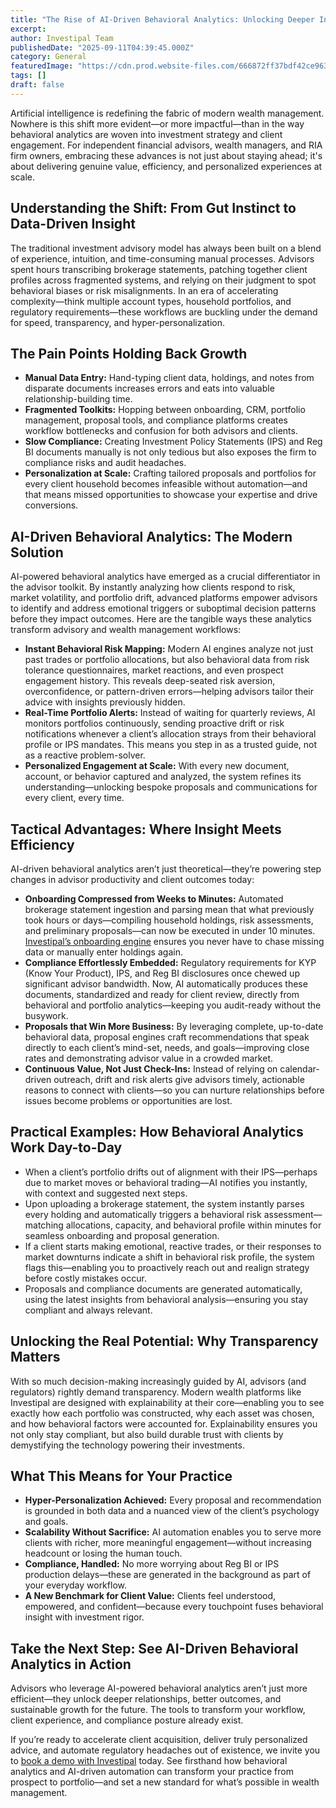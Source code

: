 ```yaml
---
title: "The Rise of AI-Driven Behavioral Analytics: Unlocking Deeper Insights for Modern Investment Strategies"
excerpt: 
author: Investipal Team
publishedDate: "2025-09-11T04:39:45.000Z"
category: General
featuredImage: "https://cdn.prod.website-files.com/666872ff37bdf42ce9637d77/68c25290189909dbf64da38e_pexels-photo-17486100.jpeg"
tags: []
draft: false
---
```

<p>
Artificial intelligence is redefining the fabric of modern wealth management. Nowhere is this shift more evident—or more impactful—than in the way behavioral analytics are woven into investment strategy and client engagement. For independent financial advisors, wealth managers, and RIA firm owners, embracing these advances is not just about staying ahead; it's about delivering genuine value, efficiency, and personalized experiences at scale.
</p>

<h2>Understanding the Shift: From Gut Instinct to Data-Driven Insight</h2>
<p>
The traditional investment advisory model has always been built on a blend of experience, intuition, and time-consuming manual processes. Advisors spent hours transcribing brokerage statements, patching together client profiles across fragmented systems, and relying on their judgment to spot behavioral biases or risk misalignments. In an era of accelerating complexity—think multiple account types, household portfolios, and regulatory requirements—these workflows are buckling under the demand for speed, transparency, and hyper-personalization.
</p>

<h2>The Pain Points Holding Back Growth</h2>
<ul>
<li><strong>Manual Data Entry:</strong> Hand-typing client data, holdings, and notes from disparate documents increases errors and eats into valuable relationship-building time.</li>
<li><strong>Fragmented Toolkits:</strong> Hopping between onboarding, CRM, portfolio management, proposal tools, and compliance platforms creates workflow bottlenecks and confusion for both advisors and clients.</li>
<li><strong>Slow Compliance:</strong> Creating Investment Policy Statements (IPS) and Reg BI documents manually is not only tedious but also exposes the firm to compliance risks and audit headaches.</li>
<li><strong>Personalization at Scale:</strong> Crafting tailored proposals and portfolios for every client household becomes infeasible without automation—and that means missed opportunities to showcase your expertise and drive conversions.</li>
</ul>

<h2>AI-Driven Behavioral Analytics: The Modern Solution</h2>
<p>
AI-powered behavioral analytics have emerged as a crucial differentiator in the advisor toolkit. By instantly analyzing how clients respond to risk, market volatility, and portfolio drift, advanced platforms empower advisors to identify and address emotional triggers or suboptimal decision patterns before they impact outcomes. Here are the tangible ways these analytics transform advisory and wealth management workflows:
</p>
<ul>
<li><strong>Instant Behavioral Risk Mapping:</strong> Modern AI engines analyze not just past trades or portfolio allocations, but also behavioral data from risk tolerance questionnaires, market reactions, and even prospect engagement history. This reveals deep-seated risk aversion, overconfidence, or pattern-driven errors—helping advisors tailor their advice with insights previously hidden.</li>
<li><strong>Real-Time Portfolio Alerts:</strong> Instead of waiting for quarterly reviews, AI monitors portfolios continuously, sending proactive drift or risk notifications whenever a client’s allocation strays from their behavioral profile or IPS mandates. This means you step in as a trusted guide, not as a reactive problem-solver.</li>
<li><strong>Personalized Engagement at Scale:</strong> With every new document, account, or behavior captured and analyzed, the system refines its understanding—unlocking bespoke proposals and communications for every client, every time.</li>
</ul>

<h2>Tactical Advantages: Where Insight Meets Efficiency</h2>
<p>
AI-driven behavioral analytics aren’t just theoretical—they’re powering step changes in advisor productivity and client outcomes today:
</p>
<ul>
<li><strong>Onboarding Compressed from Weeks to Minutes:</strong> Automated brokerage statement ingestion and parsing mean that what previously took hours or days—compiling household holdings, risk assessments, and preliminary proposals—can now be executed in under 10 minutes. <a href=https://www.investipal.co/ target=_blank>Investipal’s onboarding engine</a> ensures you never have to chase missing data or manually enter holdings again.</li>
<li><strong>Compliance Effortlessly Embedded:</strong> Regulatory requirements for KYP (Know Your Product), IPS, and Reg BI disclosures once chewed up significant advisor bandwidth. Now, AI automatically produces these documents, standardized and ready for client review, directly from behavioral and portfolio analytics—keeping you audit-ready without the busywork.</li>
<li><strong>Proposals that Win More Business:</strong> By leveraging complete, up-to-date behavioral data, proposal engines craft recommendations that speak directly to each client’s mind-set, needs, and goals—improving close rates and demonstrating advisor value in a crowded market.</li>
<li><strong>Continuous Value, Not Just Check-Ins:</strong> Instead of relying on calendar-driven outreach, drift and risk alerts give advisors timely, actionable reasons to connect with clients—so you can nurture relationships before issues become problems or opportunities are lost.</li>
</ul>

<h2>Practical Examples: How Behavioral Analytics Work Day-to-Day</h2>
<ul>
<li>When a client’s portfolio drifts out of alignment with their IPS—perhaps due to market moves or behavioral trading—AI notifies you instantly, with context and suggested next steps.</li>
<li>Upon uploading a brokerage statement, the system instantly parses every holding and automatically triggers a behavioral risk assessment—matching allocations, capacity, and behavioral profile within minutes for seamless onboarding and proposal generation.</li>
<li>If a client starts making emotional, reactive trades, or their responses to market downturns indicate a shift in behavioral risk profile, the system flags this—enabling you to proactively reach out and realign strategy before costly mistakes occur.</li>
<li>Proposals and compliance documents are generated automatically, using the latest insights from behavioral analysis—ensuring you stay compliant and always relevant.</li>
</ul>

<h2>Unlocking the Real Potential: Why Transparency Matters</h2>
<p>
With so much decision-making increasingly guided by AI, advisors (and regulators) rightly demand transparency. Modern wealth platforms like Investipal are designed with explainability at their core—enabling you to see exactly how each portfolio was constructed, why each asset was chosen, and how behavioral factors were accounted for. Explainability ensures you not only stay compliant, but also build durable trust with clients by demystifying the technology powering their investments.
</p>

<h2>What This Means for Your Practice</h2>
<ul>
<li><strong>Hyper-Personalization Achieved:</strong> Every proposal and recommendation is grounded in both data and a nuanced view of the client’s psychology and goals.</li>
<li><strong>Scalability Without Sacrifice:</strong> AI automation enables you to serve more clients with richer, more meaningful engagement—without increasing headcount or losing the human touch.</li>
<li><strong>Compliance, Handled:</strong> No more worrying about Reg BI or IPS production delays—these are generated in the background as part of your everyday workflow.</li>
<li><strong>A New Benchmark for Client Value:</strong> Clients feel understood, empowered, and confident—because every touchpoint fuses behavioral insight with investment rigor.</li>
</ul>

<h2>Take the Next Step: See AI-Driven Behavioral Analytics in Action</h2>
<p>
Advisors who leverage AI-powered behavioral analytics aren’t just more efficient—they unlock deeper relationships, better outcomes, and sustainable growth for the future. The tools to transform your workflow, client experience, and compliance posture already exist.
</p>
<p>
If you’re ready to accelerate client acquisition, deliver truly personalized advice, and automate regulatory headaches out of existence, we invite you to <a href=https://www.investipal.co/ target=_blank>book a demo with Investipal</a> today. See firsthand how behavioral analytics and AI-driven automation can transform your practice from prospect to portfolio—and set a new standard for what’s possible in wealth management.
</p>
